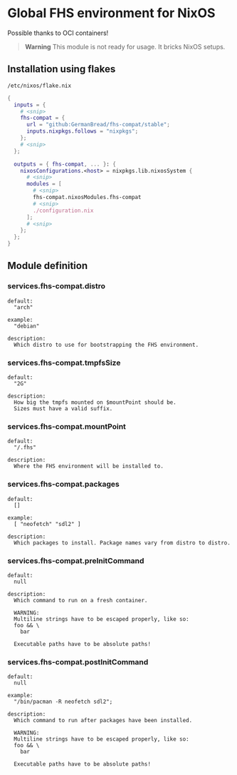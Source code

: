 # Global FHS environment for NixOS

Possible thanks to OCI containers!

> **Warning**
> This module is not ready for usage. It bricks NixOS setups.

## Installation using flakes

`/etc/nixos/flake.nix`
```nix
{
  inputs = {
    # <snip>
    fhs-compat = {
      url = "github:GermanBread/fhs-compat/stable";
      inputs.nixpkgs.follows = "nixpkgs";
    };
    # <snip>
  };

  outputs = { fhs-compat, ... }: {
    nixosConfigurations.<host> = nixpkgs.lib.nixosSystem {
      # <snip>
      modules = [
        # <snip>
        fhs-compat.nixosModules.fhs-compat
        # <snip>
        ./configuration.nix
      ];
      # <snip>
    };
  };
}
```

## Module definition

### services.fhs-compat.**distro**

```
default:
  "arch"

example:
  "debian"

description:
  Which distro to use for bootstrapping the FHS environment.
```

### services.fhs-compat.**tmpfsSize**

```
default:
  "2G"

description:
  How big the tmpfs mounted on $mountPoint should be.
  Sizes must have a valid suffix.
```

### services.fhs-compat.**mountPoint**

```
default:
  "/.fhs"

description:
  Where the FHS environment will be installed to.
```

### services.fhs-compat.**packages**

```
default:
  []

example:
  [ "neofetch" "sdl2" ]

description:
  Which packages to install. Package names vary from distro to distro.
```

### services.fhs-compat.**preInitCommand**

```
default:
  null

description:
  Which command to run on a fresh container.

  WARNING:
  Multiline strings have to be escaped properly, like so:
  foo && \
    bar

  Executable paths have to be absolute paths!
```

### services.fhs-compat.**postInitCommand**

```
default:
  null

example:
  "/bin/pacman -R neofetch sdl2";

description:
  Which command to run after packages have been installed.

  WARNING:
  Multiline strings have to be escaped properly, like so:
  foo && \
    bar

  Executable paths have to be absolute paths!